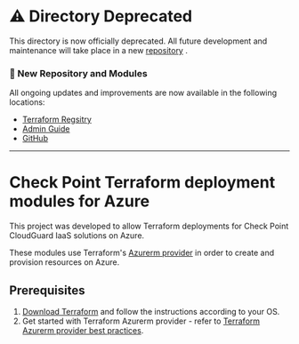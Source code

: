 # ⚠️ Directory Deprecated  
This directory is now officially deprecated. All future development and maintenance will take place in a new [repository](https://registry.terraform.io/modules/CheckPointSW/cloudguard-network-security/azure/latest) 
.  

### 📌 New Repository and Modules  
All ongoing updates and improvements are now available in the following locations:  

- [Terraform Regsitry](https://registry.terraform.io/modules/CheckPointSW/cloudguard-network-security/azure/latest) 
- [Admin Guide](https://support.checkpoint.com/results/sk/sk183294)
- [GitHub](https://github.com/CheckPointSW/terraform-azure-cloudguard-network-security)

___

# Check Point Terraform deployment modules for Azure

This project was developed to allow Terraform deployments for Check Point CloudGuard IaaS solutions on Azure.


These modules use Terraform's [Azurerm provider](https://registry.terraform.io/providers/hashicorp/azurerm/latest/docs) in order to create and provision resources on Azure.


 ## Prerequisites

1. [Download Terraform](https://www.terraform.io/downloads.html) and follow the instructions according to your OS.
2. Get started with Terraform Azurerm provider - refer to [Terraform Azurerm provider best practices](https://registry.terraform.io/providers/hashicorp/azurerm/latest/docs).